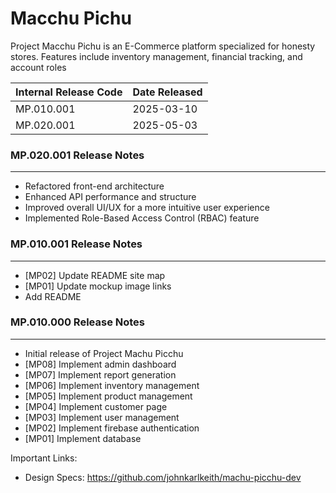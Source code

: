# Macchu Pichu

Project Macchu Pichu is an E-Commerce platform specialized for honesty stores. Features include inventory management, financial tracking, and account roles

| **Internal Release Code** | **Date Released** |
| ------------------------- | ----------------- |
| MP.010.001                | 2025-03-10        |
| MP.020.001                | 2025-05-03        |

### MP.020.001 Release Notes

---

- Refactored front-end architecture
- Enhanced API performance and structure
- Improved overall UI/UX for a more intuitive user experience
- Implemented Role-Based Access Control (RBAC) feature

### MP.010.001 Release Notes

---

- [MP02] Update README site map
- [MP01] Update mockup image links
- Add README

### MP.010.000 Release Notes

---

- Initial release of Project Machu Picchu
- [MP08] Implement admin dashboard
- [MP07] Implement report generation
- [MP06] Implement inventory management
- [MP05] Implement product management
- [MP04] Implement customer page
- [MP03] Implement user management
- [MP02] Implement firebase authentication
- [MP01] Implement database

Important Links:

- Design Specs: https://github.com/johnkarlkeith/machu-picchu-dev
